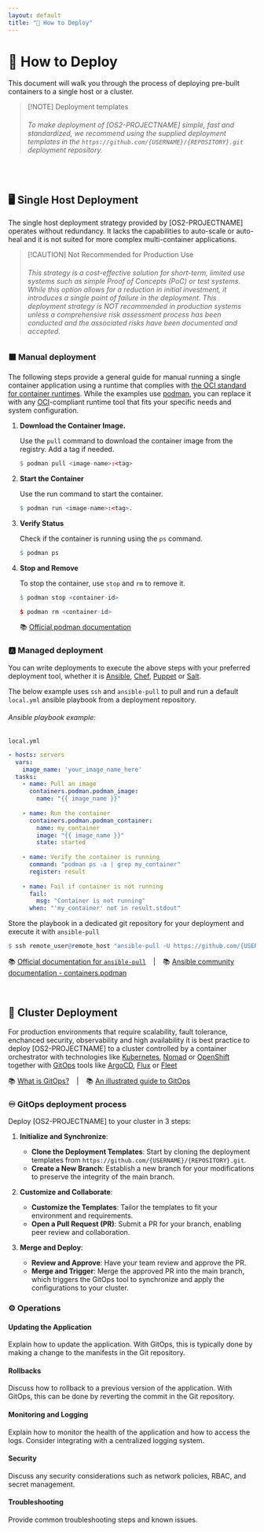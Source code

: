 ```yaml
---
layout: default
title: "🚀 How to Deploy"
---
```


# 🚀 How to Deploy

This document will walk you through the process of deploying pre-built containers to a single host or a cluster.

>  [!NOTE] Deployment templates
> ###### To make deployment of [OS2-PROJECTNAME] simple, fast and standardized, we recommend using the supplied deployment templates in the `https://github.com/{USERNAME}/{REPOSITORY}.git` deployment repository. 

 &ensp;

## 🖥 Single Host Deployment

The single host deployment strategy provided by [OS2-PROJECTNAME] operates without redundancy. It lacks the capabilities to auto-scale or auto-heal and it is not suited for more complex multi-container applications.

> [!CAUTION] Not Recommended for Production Use
> ###### This strategy is a cost-effective solution for short-term, limited use systems such as simple Proof of Concepts (PoC) or test systems. While this option allows for a reduction in initial investment, it introduces a single point of failure in the deployment. This deployment strategy is NOT recommended in production systems unless a comprehensive risk assessment process has been conducted and the associated risks have been documented and accepted.


### ⬛ Manual deployment
The following steps provide a general guide for manual running a single container application using 
 a runtime that complies with [the OCI standard for container runtimes](https://opencontainers.org/). While the examples use [podman](https://podman.io), you can replace it with any [OCI](https://opencontainers.org/)-compliant runtime tool that fits your specific needs and system configuration.

1. **Download the Container Image.**

   Use the `pull` command to download the container image from the registry. Add a tag if needed. 

      ```r
      $ podman pull <image-name>:<tag>
      ```

2. **Start the Container**

    Use the run command to start the container.
   
      ```r
      $ podman run <image-name>:<tag>.
      ```

3. **Verify Status**

   Check if the container is running using the `ps` command.
      ```r
      $ podman ps
      ```

4. **Stop and Remove**

   To stop the container, use `stop` and `rm` to remove it. 
      ```r
      $ podman stop <container-id>

      $ podman rm <container-id>
      ```

   :books: [Official podman documentation](https://podman.io/docs)

### 🅰️ Managed deployment
You can write deployments to execute the above steps with your preferred deployment tool, whether it is 
[Ansible](https://www.ansible.com/), [Chef](https://www.chef.io/), [Puppet](https://puppet.com/) or [Salt](https://saltproject.io/).

The below example uses `ssh` and `ansible-pull` to pull and run a default `local.yml` ansible playbook from a deployment repository.

###### Ansible playbook example:

`local.yml`

```yaml
- hosts: servers
  vars:
    image_name: 'your_image_name_here'
  tasks:
    - name: Pull an image
      containers.podman.podman_image:
        name: "{{ image_name }}"
        
    - name: Run the container
      containers.podman.podman_container:
        name: my_container
        image: "{{ image_name }}"
        state: started
      
    - name: Verify the container is running
      command: "podman ps -a | grep my_container"
      register: result
      
    - name: Fail if container is not running
      fail:
        msg: "Container is not running"
      when: "'my_container' not in result.stdout"
```

</details>

Store the playbook in a dedicated git repository for your deployment and execute it with `ansible-pull`

```r
$ ssh remote_user@remote_host "ansible-pull -U https://github.com/{USERNAME}/{REPOSITORY}.git
```
   :books: [Official documentation for `ansible-pull`](https://docs.ansible.com/ansible/latest/cli/ansible-pull.html) &ensp; | &ensp;
   :books: [Ansible community documentation - containers.podman](https://docs.ansible.com/ansible/latest/collections/containers/podman/index.html)

 &ensp;

## 🚢 Cluster Deployment

For production environments that require scalability, fault tolerance, enchanced security, observability and high availability it is best practice to deploy [OS2-PROJECTNAME] to a cluster controlled by a container orchestrator with technologies like [Kubernetes](https://kubernetes.io/), [Nomad](https://www.hashicorp.com/products/nomad) or [OpenShift](https://www.openshift.com/) together with [GitOps](https://opengitops.dev/) tools like [ArgoCD](https://argoproj.github.io/argo-cd/), [Flux](https://fluxcd.io/) or [Fleet](ttps://rancher.com/docs/rancher/v2.x/en/deploy-across-clusters/fleet/ 
)

:books: [What is GitOps?](https://about.gitlab.com/topics/gitops/) &ensp; | &ensp;
:books: [An illustrated guide to GitOps](https://www.redhat.com/architect/illustrated-guide-gitops)


### ♾️ GitOps deployment process
Deploy [OS2-PROJECTNAME] to your cluster in 3 steps:

1. **Initialize and Synchronize**: 
   - **Clone the Deployment Templates**: Start by cloning the deployment templates from `https://github.com/{USERNAME}/{REPOSITORY}.git`.
   - **Create a New Branch**: Establish a new branch for your modifications to preserve the integrity of the main branch.

2. **Customize and Collaborate**: 
   - **Customize the Templates**: Tailor the templates to fit your environment and requirements.
   - **Open a Pull Request (PR)**: Submit a PR for your branch, enabling peer review and collaboration.

3. **Merge and Deploy**: 
   - **Review and Approve**: Have your team review and approve the PR.
   - **Merge and Trigger**: Merge the approved PR into the main branch, which triggers the GitOps tool to synchronize and apply the configurations to your cluster.

### :gear: Operations

#### Updating the Application
Explain how to update the application. With GitOps, this is typically done by making a change to the manifests in the Git repository.

#### Rollbacks
Discuss how to rollback to a previous version of the application. With GitOps, this can be done by reverting the commit in the Git repository.

#### Monitoring and Logging
Explain how to monitor the health of the application and how to access the logs. Consider integrating with a centralized logging system.

#### Security
Discuss any security considerations such as network policies, RBAC, and secret management.

#### Troubleshooting
Provide common troubleshooting steps and known issues.